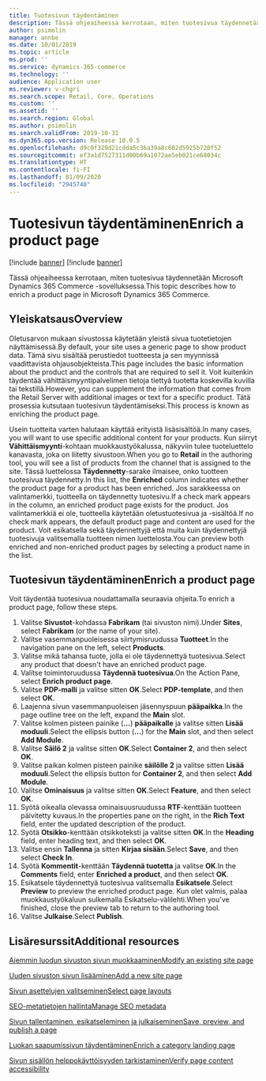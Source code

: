 ```yaml
---
title: Tuotesivun täydentäminen
description: Tässä ohjeaiheessa kerrotaan, miten tuotesivua täydennetään Microsoft Dynamics 365 Commerce -sovelluksessa.
author: psimolin
manager: annbe
ms.date: 10/01/2019
ms.topic: article
ms.prod: ''
ms.service: dynamics-365-commerce
ms.technology: ''
audience: Application user
ms.reviewer: v-chgri
ms.search.scope: Retail, Core, Operations
ms.custom: ''
ms.assetid: ''
ms.search.region: Global
ms.author: psimolin
ms.search.validFrom: 2019-10-31
ms.dyn365.ops.version: Release 10.0.5
ms.openlocfilehash: d9c0f329d21cdda5c36a39a8c602d5925b720f52
ms.sourcegitcommit: ef3a1d7527311d00b69a1072ae5eb021ce68034c
ms.translationtype: HT
ms.contentlocale: fi-FI
ms.lasthandoff: 01/09/2020
ms.locfileid: "2945740"
---
```

# <a name="enrich-a-product-page"></a><span data-ttu-id="30d76-103">Tuotesivun täydentäminen</span><span class="sxs-lookup"><span data-stu-id="30d76-103">Enrich a product page</span></span>

[!include [banner](includes/preview-banner.md)]
[!include [banner](includes/banner.md)]

<span data-ttu-id="30d76-104">Tässä ohjeaiheessa kerrotaan, miten tuotesivua täydennetään Microsoft Dynamics 365 Commerce -sovelluksessa.</span><span class="sxs-lookup"><span data-stu-id="30d76-104">This topic describes how to enrich a product page in Microsoft Dynamics 365 Commerce.</span></span>

## <a name="overview"></a><span data-ttu-id="30d76-105">Yleiskatsaus</span><span class="sxs-lookup"><span data-stu-id="30d76-105">Overview</span></span>

<span data-ttu-id="30d76-106">Oletusarvon mukaan sivustossa käytetään yleistä sivua tuotetietojen näyttämisessä.</span><span class="sxs-lookup"><span data-stu-id="30d76-106">By default, your site uses a generic page to show product data.</span></span> <span data-ttu-id="30d76-107">Tämä sivu sisältää perustiedot tuotteesta ja sen myynnissä vaadittavista ohjausobjekteista.</span><span class="sxs-lookup"><span data-stu-id="30d76-107">This page includes the basic information about the product and the controls that are required to sell it.</span></span> <span data-ttu-id="30d76-108">Voit kuitenkin täydentää vähittäismyyntipalvelimen tietoja tiettyä tuotetta koskevilla kuvilla tai tekstillä.</span><span class="sxs-lookup"><span data-stu-id="30d76-108">However, you can supplement the information that comes from the Retail Server with additional images or text for a specific product.</span></span> <span data-ttu-id="30d76-109">Tätä prosessia kutsutaan tuotesivun täydentämiseksi.</span><span class="sxs-lookup"><span data-stu-id="30d76-109">This process is known as enriching the product page.</span></span>

<span data-ttu-id="30d76-110">Usein tuotteita varten halutaan käyttää erityistä lisäsisältöä.</span><span class="sxs-lookup"><span data-stu-id="30d76-110">In many cases, you will want to use specific additional content for your products.</span></span> <span data-ttu-id="30d76-111">Kun siirryt **Vähittäismyynti**-kohtaan muokkaustyökalussa, näkyviin tulee tuoteluettelo kanavasta, joka on liitetty sivustoon.</span><span class="sxs-lookup"><span data-stu-id="30d76-111">When you go to **Retail** in the authoring tool, you will see a list of products from the channel that is assigned to the site.</span></span> <span data-ttu-id="30d76-112">Tässä luettelossa **Täydennetty**-sarake ilmaisee, onko tuotteen tuotesivua täydennetty.</span><span class="sxs-lookup"><span data-stu-id="30d76-112">In this list, the **Enriched** column indicates whether the product page for a product has been enriched.</span></span> <span data-ttu-id="30d76-113">Jos sarakkeessa on valintamerkki, tuotteella on täydennetty tuotesivu.</span><span class="sxs-lookup"><span data-stu-id="30d76-113">If a check mark appears in the column, an enriched product page exists for the product.</span></span> <span data-ttu-id="30d76-114">Jos valintamerkkiä ei ole, tuotteella käytetään oletustuotesivua ja -sisältöä.</span><span class="sxs-lookup"><span data-stu-id="30d76-114">If no check mark appears, the default product page and content are used for the product.</span></span> <span data-ttu-id="30d76-115">Voit esikatsella sekä täydennettyjä että muita kuin täydennettyjä tuotesivuja valitsemalla tuotteen nimen luettelosta.</span><span class="sxs-lookup"><span data-stu-id="30d76-115">You can preview both enriched and non-enriched product pages by selecting a product name in the list.</span></span>

## <a name="enrich-a-product-page"></a><span data-ttu-id="30d76-116">Tuotesivun täydentäminen</span><span class="sxs-lookup"><span data-stu-id="30d76-116">Enrich a product page</span></span>

<span data-ttu-id="30d76-117">Voit täydentää tuotesivua noudattamalla seuraavia ohjeita.</span><span class="sxs-lookup"><span data-stu-id="30d76-117">To enrich a product page, follow these steps.</span></span>

1. <span data-ttu-id="30d76-118">Valitse **Sivustot**-kohdassa **Fabrikam** (tai sivuston nimi).</span><span class="sxs-lookup"><span data-stu-id="30d76-118">Under **Sites**, select **Fabrikam** (or the name of your site).</span></span>
1. <span data-ttu-id="30d76-119">Valitse vasemmanpuoleisessa siirtymisruudussa **Tuotteet**.</span><span class="sxs-lookup"><span data-stu-id="30d76-119">In the navigation pane on the left, select **Products**.</span></span>
1. <span data-ttu-id="30d76-120">Valitse mikä tahansa tuote, jolla ei ole täydennettyä tuotesivua.</span><span class="sxs-lookup"><span data-stu-id="30d76-120">Select any product that doesn't have an enriched product page.</span></span>
1. <span data-ttu-id="30d76-121">Valitse toimintoruudussa **Täydennä tuotesivua**.</span><span class="sxs-lookup"><span data-stu-id="30d76-121">On the Action Pane, select **Enrich product page**.</span></span>
1. <span data-ttu-id="30d76-122">Valitse **PDP-malli** ja valitse sitten **OK**.</span><span class="sxs-lookup"><span data-stu-id="30d76-122">Select **PDP-template**, and then select **OK**.</span></span>
1. <span data-ttu-id="30d76-123">Laajenna sivun vasemmanpuoleisen jäsennyspuun **pääpaikka**.</span><span class="sxs-lookup"><span data-stu-id="30d76-123">In the page outline tree on the left, expand the **Main** slot.</span></span>
1. <span data-ttu-id="30d76-124">Valitse kolmen pisteen painike (**...**) **pääpaikalle** ja valitse sitten **Lisää moduuli**.</span><span class="sxs-lookup"><span data-stu-id="30d76-124">Select the ellipsis button (**...**) for the **Main** slot, and then select **Add Module**.</span></span>
1. <span data-ttu-id="30d76-125">Valitse **Säilö 2** ja valitse sitten **OK**.</span><span class="sxs-lookup"><span data-stu-id="30d76-125">Select **Container 2**, and then select **OK**.</span></span>
1. <span data-ttu-id="30d76-126">Valitse paikan kolmen pisteen painike **säilölle 2** ja valitse sitten **Lisää moduuli**.</span><span class="sxs-lookup"><span data-stu-id="30d76-126">Select the ellipsis button for **Container 2**, and then select **Add Module**.</span></span>
1. <span data-ttu-id="30d76-127">Valitse **Ominaisuus** ja valitse sitten **OK**.</span><span class="sxs-lookup"><span data-stu-id="30d76-127">Select **Feature**, and then select **OK**.</span></span>
1. <span data-ttu-id="30d76-128">Syötä oikealla olevassa ominaisuusruudussa **RTF**-kenttään tuotteen päivitetty kuvaus.</span><span class="sxs-lookup"><span data-stu-id="30d76-128">In the properties pane on the right, in the **Rich Text** field, enter the updated description of the product.</span></span>
1. <span data-ttu-id="30d76-129">Syötä **Otsikko**-kenttään otsikkoteksti ja valitse sitten **OK**.</span><span class="sxs-lookup"><span data-stu-id="30d76-129">In the **Heading** field, enter heading text, and then select **OK**.</span></span>
1. <span data-ttu-id="30d76-130">Valitse ensin **Tallenna** ja sitten **Kirjaa sisään**.</span><span class="sxs-lookup"><span data-stu-id="30d76-130">Select **Save**, and then select **Check In**.</span></span>
1. <span data-ttu-id="30d76-131">Syötä **Kommentit**-kenttään **Täydennä tuotetta** ja valitse **OK**.</span><span class="sxs-lookup"><span data-stu-id="30d76-131">In the **Comments** field, enter **Enriched a product**, and then select **OK**.</span></span>
1. <span data-ttu-id="30d76-132">Esikatsele täydennettyä tuotesivua valitsemalla **Esikatsele**.</span><span class="sxs-lookup"><span data-stu-id="30d76-132">Select **Preview** to preview the enriched product page.</span></span> <span data-ttu-id="30d76-133">Kun olet valmis, palaa muokkaustyökaluun sulkemalla Esikatselu-välilehti.</span><span class="sxs-lookup"><span data-stu-id="30d76-133">When you've finished, close the preview tab to return to the authoring tool.</span></span>
1. <span data-ttu-id="30d76-134">Valitse **Julkaise**.</span><span class="sxs-lookup"><span data-stu-id="30d76-134">Select **Publish**.</span></span>

## <a name="additional-resources"></a><span data-ttu-id="30d76-135">Lisäresurssit</span><span class="sxs-lookup"><span data-stu-id="30d76-135">Additional resources</span></span>

[<span data-ttu-id="30d76-136">Aiemmin luodun sivuston sivun muokkaaminen</span><span class="sxs-lookup"><span data-stu-id="30d76-136">Modify an existing site page</span></span>](modify-existing-page.md)

[<span data-ttu-id="30d76-137">Uuden sivuston sivun lisääminen</span><span class="sxs-lookup"><span data-stu-id="30d76-137">Add a new site page</span></span>](add-new-page.md)

[<span data-ttu-id="30d76-138">Sivun asettelujen valitseminen</span><span class="sxs-lookup"><span data-stu-id="30d76-138">Select page layouts</span></span>](select-page-layouts.md)

[<span data-ttu-id="30d76-139">SEO-metatietojen hallinta</span><span class="sxs-lookup"><span data-stu-id="30d76-139">Manage SEO metadata</span></span>](manage-seo-metadata.md)

[<span data-ttu-id="30d76-140">Sivun tallentaminen, esikatseleminen ja julkaiseminen</span><span class="sxs-lookup"><span data-stu-id="30d76-140">Save, preview, and publish a page</span></span>](save-preview-publish-page.md)

[<span data-ttu-id="30d76-141">Luokan saapumissivun täydentäminen</span><span class="sxs-lookup"><span data-stu-id="30d76-141">Enrich a category landing page</span></span>](enrich-category-page.md)

[<span data-ttu-id="30d76-142">Sivun sisällön helppokäyttöisyyden tarkistaminen</span><span class="sxs-lookup"><span data-stu-id="30d76-142">Verify page content accessibility</span></span>](verify-accessibility.md)
